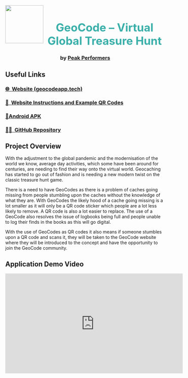 <div align="center">
  <img align="left" width="120" src="https://user-images.githubusercontent.com/39992590/136713126-4d74b8ff-1b54-473f-a109-7a03cf665f6e.png">
</div>
<h1 align="center" style="color:#3AAFA9; font-size: 250%;" >GeoCode – Virtual Global Treasure Hunt</h1>
<h3 align="center">by <a href="Team">Peak Performers</a></h3>

## Useful Links

### [🌐 ​ Website (geocodeapp.tech)](https://geocodeapp.tech)
### [📖 ​ Website Instructions and Example QR Codes](Instructions)
### [📲 ​ ​ Android APK](https://github.com/COS301-SE-2021/GeoCode/releases/download/v1.1/GeoCode.apk)  
### [👩‍💻 ​ GitHub Repository](https://github.com/COS301-SE-2021/GeoCode)

## Project Overview

With the adjustment to the global pandemic and the modernisation of the world we know, average day activities, which some have been around for centuries, are needing to find their way onto the virtual world. Geocaching has started to go out of fashion and is needing a new modern twist on the classic treasure hunt game.

There is a need to have GeoCodes as there is a problem of caches going missing from people stumbling upon the caches without the knowledge of what they are. With GeoCodes the likely hood of a cache going missing is a lot smaller as it will only be a QR code sticker which people are a lot less likely to remove. A QR code is also a lot easier to replace. The use of a GeoCode also resolves the issue of logbooks being full and people unable to log their finds in the books as this will go digital.

With the use of GeoCodes as QR codes it also means if someone stumbles upon a QR code and scans it, they will be taken to the GeoCode website where they will be introduced to the concept and have the opportunity to join the GeoCode community.

## Application Demo Video

<iframe width="560" height="315" src="https://www.youtube.com/embed/cVB8_jblmtk" title="YouTube video player" frameborder="0" allow="accelerometer; autoplay; clipboard-write; encrypted-media; gyroscope; picture-in-picture" allowfullscreen></iframe>